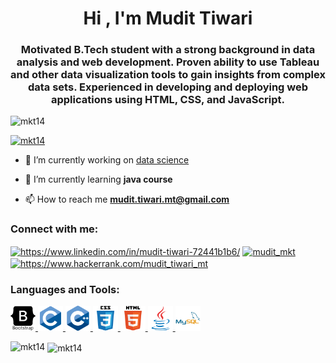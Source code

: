 <h1 align="center">Hi , I'm Mudit Tiwari</h1>
<h3 align="center">Motivated B.Tech student with a strong background in data analysis and web development. Proven ability to use Tableau and other data visualization tools to gain insights from complex data sets. Experienced in developing and deploying web applications using HTML, CSS, and JavaScript.</h3>

<p align="left"> <img src="https://komarev.com/ghpvc/?username=mkt14&label=Profile%20views&color=0e75b6&style=flat" alt="mkt14" /> </p>

<p align="left"> <a href="https://github.com/ryo-ma/github-profile-trophy"><img src="https://github-profile-trophy.vercel.app/?username=mkt14" alt="mkt14" /></a> </p>

- 🔭 I’m currently working on [data science](https://public.tableau.com/views/dashboard1_16734383598070/Dashboard1?:language=en-US&:display_count=n&:origin=viz_share_link)

- 🌱 I’m currently learning **java course**

- 📫 How to reach me **mudit.tiwari.mt@gmail.com**

<h3 align="left">Connect with me:</h3>
<p align="left">
<a href="https://linkedin.com/in/https://www.linkedin.com/in/mudit-tiwari-72441b1b6/" target="blank"><img align="center" src="https://raw.githubusercontent.com/rahuldkjain/github-profile-readme-generator/master/src/images/icons/Social/linked-in-alt.svg" alt="https://www.linkedin.com/in/mudit-tiwari-72441b1b6/" height="30" width="40" /></a>
<a href="https://instagram.com/mudit_mkt" target="blank"><img align="center" src="https://raw.githubusercontent.com/rahuldkjain/github-profile-readme-generator/master/src/images/icons/Social/instagram.svg" alt="mudit_mkt" height="30" width="40" /></a>
<a href="https://www.hackerrank.com/https://www.hackerrank.com/mudit_tiwari_mt" target="blank"><img align="center" src="https://raw.githubusercontent.com/rahuldkjain/github-profile-readme-generator/master/src/images/icons/Social/hackerrank.svg" alt="https://www.hackerrank.com/mudit_tiwari_mt" height="30" width="40" /></a>
</p>

<h3 align="left">Languages and Tools:</h3>
<p align="left"> <a href="https://getbootstrap.com" target="_blank" rel="noreferrer"> <img src="https://raw.githubusercontent.com/devicons/devicon/master/icons/bootstrap/bootstrap-plain-wordmark.svg" alt="bootstrap" width="40" height="40"/> </a> <a href="https://www.cprogramming.com/" target="_blank" rel="noreferrer"> <img src="https://raw.githubusercontent.com/devicons/devicon/master/icons/c/c-original.svg" alt="c" width="40" height="40"/> </a> <a href="https://www.w3schools.com/cpp/" target="_blank" rel="noreferrer"> <img src="https://raw.githubusercontent.com/devicons/devicon/master/icons/cplusplus/cplusplus-original.svg" alt="cplusplus" width="40" height="40"/> </a> <a href="https://www.w3schools.com/css/" target="_blank" rel="noreferrer"> <img src="https://raw.githubusercontent.com/devicons/devicon/master/icons/css3/css3-original-wordmark.svg" alt="css3" width="40" height="40"/> </a> <a href="https://www.w3.org/html/" target="_blank" rel="noreferrer"> <img src="https://raw.githubusercontent.com/devicons/devicon/master/icons/html5/html5-original-wordmark.svg" alt="html5" width="40" height="40"/> </a> <a href="https://www.java.com" target="_blank" rel="noreferrer"> <img src="https://raw.githubusercontent.com/devicons/devicon/master/icons/java/java-original.svg" alt="java" width="40" height="40"/> </a> <a href="https://www.mysql.com/" target="_blank" rel="noreferrer"> <img src="https://raw.githubusercontent.com/devicons/devicon/master/icons/mysql/mysql-original-wordmark.svg" alt="mysql" width="40" height="40"/> </a> </p>

<p><img align="left" src="https://github-readme-stats.vercel.app/api/top-langs?username=mkt14&show_icons=true&locale=en&layout=compact" alt="mkt14" /></p>

<p>&nbsp;<img align="center" src="https://github-readme-stats.vercel.app/api?username=mkt14&show_icons=true&locale=en" alt="mkt14" /></p>
